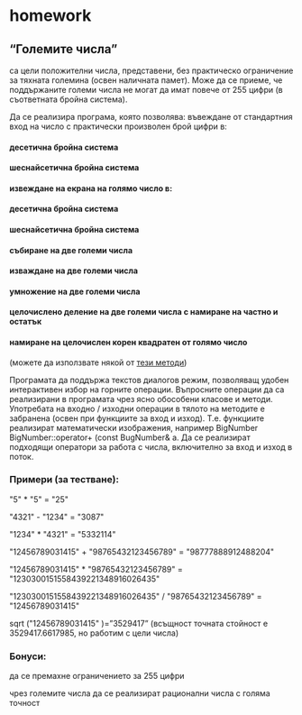 # homework

## “Големите числа”

са цели положителни числа, представени, без практическо ограничение за тяхната големина (освен наличната памет). Може да
се приеме, че поддържаните големи числа не могат да имат повече от 255 цифри (в съответната бройна система).

Да се реализира програма, която позволява:
въвеждане от стандартния вход на число с практически произволен брой цифри в:

#### десетична бройна система

#### шеснайсетична бройна система

#### извеждане на екрана на голямо число в:

#### десетична бройна система

#### шеснайсетична бройна система

#### събиране на две големи числа

#### изваждане на две големи числа

#### умножение на две големи числа

#### целочислено деление на две големи числа с намиране на частно и остатък

#### намиране на целочислен корен квадратен от голямо число

(можете да използвате някой от [тези методи](https://en.wikipedia.org/wiki/Methods_of_computing_square_roots))

Програмата да поддържа текстов диалогов режим, позволяващ удобен интерактивен избор на горните операции.
Въпросните операции да са реализирани в програмата чрез ясно обособени класове и методи. Употребата на входно / изходни
операции в тялото на методите е забранена (освен при функциите за вход и изход). Т.е. функциите реализират математически
изображения, например BigNumber BigNumber::operator+ (const BugNumber& a. Да се реализират подходящи оператори за работа
с числа, включително за вход и изход в поток.

### Примери (за тестване):

"5" * "5" = "25"

"4321" - "1234" = "3087"

"1234" * "4321" = "5332114"

"12456789031415" + "98765432123456789" = "98777888912488204"

"12456789031415" * "98765432123456789" = "1230300151558439221348916026435"

"1230300151558439221348916026435" / "98765432123456789" = "12456789031415"

sqrt ("12456789031415" )=”3529417”  (всъщност точната стойност е 3529417.6617985, но работим с цели числа)

### Бонуси:

да се премахне ограничението за 255 цифри

чрез големите числа да се реализират рационални числа с голяма точност

